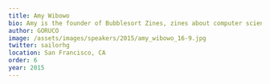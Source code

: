 ```yaml
---
title: Amy Wibowo
bio: Amy is the founder of Bubblesort Zines, zines about computer science aimed at high school girls. Previously, she did web development at Airbnb, machine learning research on the ASIMO team at Honda Research Institute in Japan, and HCI research at the University of Tokyo. She also enjoys hardware hacking and the intersection of art and technology-- in particular, making tools that enable people to be more creative.
author: GORUCO
image: /assets/images/speakers/2015/amy_wibowo_16-9.jpg
twitter: sailorhg
location: San Francisco, CA
order: 6
year: 2015
---
```

